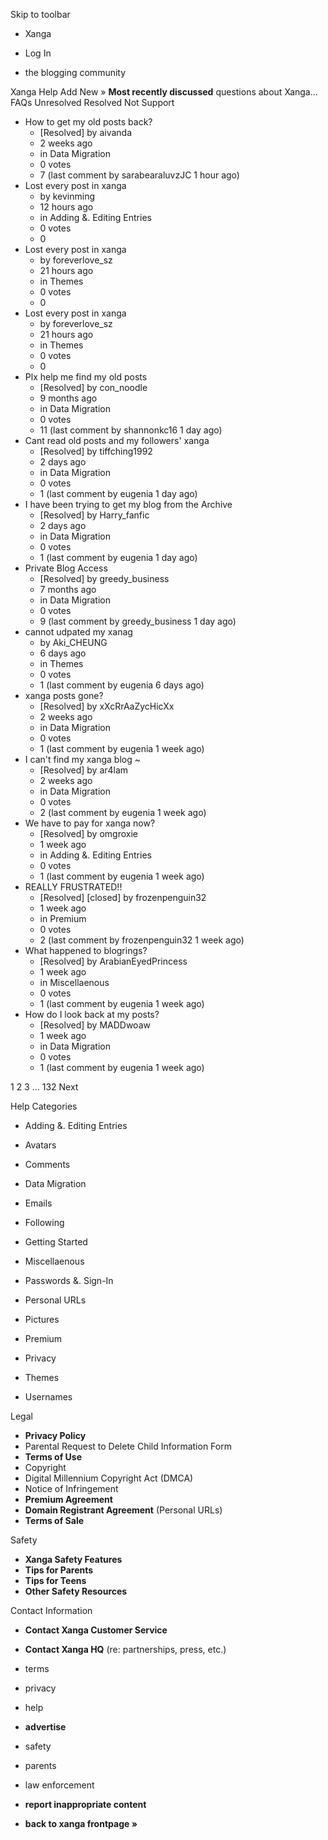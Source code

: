 Skip to toolbar

*   Xanga

*   Log In

*   the blogging community

Xanga Help Add New » **Most recently discussed** questions about Xanga… FAQs Unresolved Resolved Not Support

*   How to get my old posts back?
    *   \[Resolved\] by aivanda
    *   2 weeks ago
    *   in Data Migration
    *   0 votes
    *   7 (last comment by sarabearaluvzJC 1 hour ago)
*   Lost every post in xanga
    *   by kevinming
    *   12 hours ago
    *   in Adding &. Editing Entries
    *   0 votes
    *   0
*   Lost every post in xanga
    *   by foreverlove\_sz
    *   21 hours ago
    *   in Themes
    *   0 votes
    *   0
*   Lost every post in xanga
    *   by foreverlove\_sz
    *   21 hours ago
    *   in Themes
    *   0 votes
    *   0
*   Plx help me find my old posts
    *   \[Resolved\] by con\_noodle
    *   9 months ago
    *   in Data Migration
    *   0 votes
    *   11 (last comment by shannonkc16 1 day ago)
*   Cant read old posts and my followers' xanga
    *   \[Resolved\] by tiffching1992
    *   2 days ago
    *   in Data Migration
    *   0 votes
    *   1 (last comment by eugenia 1 day ago)
*   I have been trying to get my blog from the Archive
    *   \[Resolved\] by Harry\_fanfic
    *   2 days ago
    *   in Data Migration
    *   0 votes
    *   1 (last comment by eugenia 1 day ago)
*   Private Blog Access
    *   \[Resolved\] by greedy\_business
    *   7 months ago
    *   in Data Migration
    *   0 votes
    *   9 (last comment by greedy\_business 1 day ago)
*   cannot udpated my xanag
    *   by Aki\_CHEUNG
    *   6 days ago
    *   in Themes
    *   0 votes
    *   1 (last comment by eugenia 6 days ago)
*   xanga posts gone?
    *   \[Resolved\] by xXcRrAaZycHicXx
    *   2 weeks ago
    *   in Data Migration
    *   0 votes
    *   1 (last comment by eugenia 1 week ago)
*   I can't find my xanga blog ~
    *   \[Resolved\] by ar4lam
    *   2 weeks ago
    *   in Data Migration
    *   0 votes
    *   2 (last comment by eugenia 1 week ago)
*   We have to pay for xanga now?
    *   \[Resolved\] by omgroxie
    *   1 week ago
    *   in Adding &. Editing Entries
    *   0 votes
    *   1 (last comment by eugenia 1 week ago)
*   REALLY FRUSTRATED!!
    *   \[Resolved\] \[closed\] by frozenpenguin32
    *   1 week ago
    *   in Premium
    *   0 votes
    *   2 (last comment by frozenpenguin32 1 week ago)
*   What happened to blogrings?
    *   \[Resolved\] by ArabianEyedPrincess
    *   1 week ago
    *   in Miscellaenous
    *   0 votes
    *   1 (last comment by eugenia 1 week ago)
*   How do I look back at my posts?
    *   \[Resolved\] by MADDwoaw
    *   1 week ago
    *   in Data Migration
    *   0 votes
    *   1 (last comment by eugenia 1 week ago)

1 2 3 ... 132 Next

Help Categories

*   Adding &. Editing Entries
*   Avatars
*   Comments
*   Data Migration
*   Emails
*   Following
*   Getting Started
*   Miscellaenous

*   Passwords &. Sign-In
*   Personal URLs
*   Pictures
*   Premium
*   Privacy
*   Themes
*   Usernames

Legal

*   **Privacy Policy**
*   Parental Request to Delete Child Information Form
*   **Terms of Use**
*   Copyright
*   Digital Millennium Copyright Act (DMCA)
*   Notice of Infringement
*   **Premium Agreement**
*   **Domain Registrant Agreement** (Personal URLs)
*   **Terms of Sale**

Safety

*   **Xanga Safety Features**
*   **Tips for Parents**
*   **Tips for Teens**
*   **Other Safety Resources**

Contact Information

*   **Contact Xanga Customer Service**
*   **Contact Xanga HQ** (re: partnerships, press, etc.)

*   terms
*   privacy
*   help
*   **advertise**

*   safety
*   parents
*   law enforcement
*   **report inappropriate content**

*   **back to xanga frontpage »**